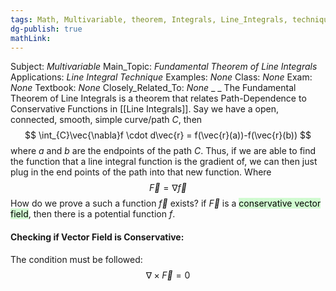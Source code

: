 ```yaml
---
tags: Math, Multivariable, theorem, Integrals, Line_Integrals, technique 
dg-publish: true
mathLink: 
---
```

Subject: _Multivariable_
Main\_Topic: _Fundamental Theorem of Line Integrals_
Applications: _Line Integral Technique_
Examples: _None_
Class: _None_
Exam: _None_
Textbook: _None_
Closely\_Related\_To: _None_
_
_
The Fundamental Theorem of Line Integrals is a theorem that relates Path-Dependence to Conservative Functions in [[Line Integrals]]. Say we have a open, connected, smooth, simple curve/path $C$, then 
$$
\int_{C}\vec{\nabla}f \cdot d\vec{r} = f(\vec{r}(a))-f(\vec{r}(b))
$$
where $a$ and $b$ are the endpoints of the path $C$. Thus, if we are able to find the function that a line integral function is the gradient of, we can then just plug in the end points of the path into that new function. Where
$$
\vec{F}=\nabla \vec{f}
$$
How do we prove a such a function $\vec{f}$ exists? if $\vec{F}$ is a <mark style="background: #BBFABBA6;">conservative vector field</mark>, then there is a potential function $f$.  

#### Checking if Vector Field is Conservative:
The condition must be followed:
$$
\nabla \times \vec{F} = 0 
$$
